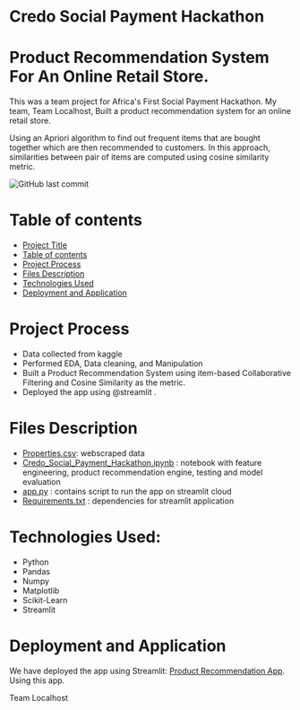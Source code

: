# Credo Social Payment Hackathon
# Product Recommendation System For An Online Retail Store.

This was a team project for Africa's First Social Payment Hackathon. My team, Team Localhost, Built a product recommendation system for an online retail store. 

Using an Apriori algorithm to find out frequent items that are bought together which are then recommended to customers. In this approach, similarities between pair of items are computed using cosine similarity metric.

![GitHub last commit](https://img.shields.io/github/last-commit/aadedolapo/Credo-Social-Payment-Hackathon)

# Table of contents
- [Project Title](#Product-Recommendation-System-For-An-Online-Retail-Store)
- [Table of contents](#table-of-contents)
- [Project Process](#Project-Process)
- [Files Description](#Files-Description)
- [Technologies Used](Technologies-Used)
- [Deployment and Application](#Deployment-and-Application)

# Project Process
* Data collected from kaggle 
* Performed EDA, Data cleaning, and Manipulation
* Built a Product Recommendation System using item-based Collaborative Filtering and Cosine Similarity as the metric.
* Deployed the app using @streamlit .

# Files Description
* [Properties.csv](https://github.com/aadedolapo/House-Prices-Prediction-Model/blob/main/Global_Superstore2.csv): webscraped data 
* [Credo_Social_Payment_Hackathon.ipynb](https://github.com/aadedolapo/House-Prices-Prediction-Model/blob/main/House%20prices%20prediction.ipynb) : notebook with feature engineering, product recommendation engine, testing and model evaluation
* [app.py](https://github.com/aadedolapo/House-Prices-Prediction-Model/blob/main/webapp.py) : contains script to run the app on streamlit cloud
* [Requirements.txt](https://github.com/aadedolapo/House-Prices-Prediction-Model/blob/main/requirements.txt) : dependencies for streamlit application

# Technologies Used:
* Python
* Pandas
* Numpy
* Matplotlib
* Scikit-Learn
* Streamlit


# Deployment and Application
We have deployed the app using Streamlit: [Product Recommendation App](https://share.streamlit.io/aadedolapo/credo-social-payment-hackathon/main/app.py).
Using this app.
 

Team Localhost
